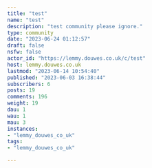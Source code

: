 ```yaml
---
title: "test" 
name: "test"
description: "test community please ignore."
type: community
date: "2023-06-24 01:12:57"
draft: false
nsfw: false
actor_id: "https://lemmy.douwes.co.uk/c/test"
host: lemmy.douwes.co.uk
lastmod: "2023-06-14 10:54:40"
published: "2023-06-03 16:38:44"
subscribers: 6
posts: 19
comments: 196
weight: 19
dau: 1
wau: 1
mau: 3
instances:
- "lemmy_douwes_co_uk"
tags: 
- "lemmy_douwes_co_uk"

---
```

